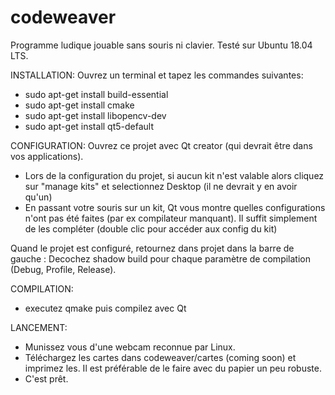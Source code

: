 # codeweaver
Programme ludique jouable sans souris ni clavier.
Testé sur Ubuntu 18.04 LTS.

INSTALLATION:
Ouvrez un terminal et tapez les commandes suivantes:
- sudo apt-get install build-essential
- sudo apt-get install cmake
- sudo apt-get install libopencv-dev
- sudo apt-get install qt5-default


CONFIGURATION:
Ouvrez ce projet avec Qt creator (qui devrait être dans vos applications).
- Lors de la configuration du projet, si aucun kit n'est valable alors cliquez sur "manage kits" et selectionnez Desktop (il ne devrait y en avoir qu'un)
- En passant votre souris sur un kit, Qt vous montre quelles configurations n'ont pas été faites (par ex compilateur manquant). Il suffit simplement de les compléter (double clic pour accéder aux config du kit)

Quand le projet est configuré, retournez dans projet dans la barre de gauche : 
Decochez shadow build pour chaque paramètre de compilation (Debug, Profile, Release).

COMPILATION:
- executez qmake puis compilez avec Qt 


LANCEMENT:
- Munissez vous d'une webcam reconnue par Linux.
- Téléchargez les cartes dans codeweaver/cartes (coming soon) et imprimez les. Il est préférable de le faire avec du papier un peu robuste.
- C'est prêt.
